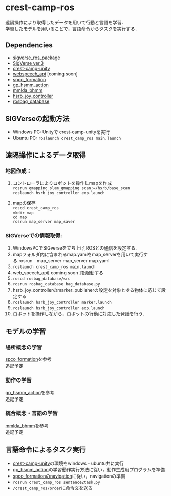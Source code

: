 # crest-camp-ros
遠隔操作により取得したデータを用いて行動と言語を学習．  
学習したモデルを用いることで，言語命令からタスクを実行する．

## Dependencies  
* [sigverse_ros_package](https://github.com/SIGVerse/sigverse_ros_package)
* [SigVerse ver.3](http://www.sigverse.org/wiki/jp/?Tutorial)
* [crest-camp-unity](https://github.com/team-myzw/crest-camp-unity)
* [webspeech_api]() [coming soon]
* [spco_formation](https://github.com/team-myzw/spco_formation)
* [gp_hsmm_action](https://github.com/team-myzw/gp_hsmm_action)
* [mmlda_bhmm](https://github.com/team-myzw/mmlda_bhmm)
* [hsrb_joy_controller](https://github.com/team-myzw/hsrb_joy_controller)
* [rosbag_database](https://github.com/team-myzw/rosbag_database)

## SIGVerseの起動方法
* Windows PC: Unityで crest-camp-unityを実行
* Ubuntu PC: `roslaunch crest_camp_ros main.launch`

## 遠隔操作によるデータ取得

### 地図作成：  

1. コントローラによりロボットを操作しmapを作成  
 `rosrun gmapping slam_gmapping scan:=/hsrb/base_scan`  
 `roslaunch hsrb_joy_controller exp.launch`  

2. mapの保存  
`roscd crest_camp_ros`  
`mkdir map`  
`cd map`  
`rosrun map_server map_saver`

### SIGVerseでの情報取得:  
1. WindowsPCでSIGverseを立ち上げ,ROSとの通信を設定する.  
2. mapフォルダ内に含まれるmap.yamlをmap_serverを用いて実行する.rosrun　map_server map_server map.yaml  
3. `roslaunch crest_camp_ros main.launch`
4. web_speech_api[ coming soon ]を起動する  
5. `roscd rosbag_database/src`  
6. `rosrun rosbag_database bag_database.py`  
7. hsrb_joy_controllerのmarker_publisherの設定を対象とする物体に応じて設定する  
8. `roslaunch hsrb_joy_controller marker.launch`
9. `roslaunch hsrb_joy_controller exp.launch`
10. ロボットを操作しながら，ロボットの行動に対応した発話を行う．

## モデルの学習
### 場所概念の学習
[spco_formation](https://github.com/team-myzw/spco_formation)を参考  
追記予定

### 動作の学習
[gp_hsmm_action](https://github.com/team-myzw/gp_hsmm_action)を参考  
追記予定

### 統合概念・言語の学習
[mmlda_bhmm](https://github.com/team-myzw/mmlda_bhmm)を参考  
追記予定

## 言語命令によるタスク実行  
* [crest-camp-unity](https://github.com/team-myzw/crest-camp-unity)の環境をwindows・ubuntu共に実行
* [gp_hsmm_action](https://github.com/team-myzw/gp_hsmm_action)の学習動作実行方法に従い，動作生成用プログラムを準備
* [spco_formationのnavigation](https://github.com/team-myzw/spco_formation#navigation)に従い，navigationの準備
* `rosrun crest_camp_ros sentence2task.py`
* `/crest_camp_ros/order`に命令文を送る
